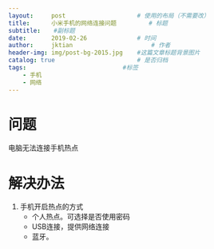 ```yaml
---
layout:     post   				    # 使用的布局（不需要改）
title:      小米手机的网络连接问题			# 标题 
subtitle:  　#副标题
date:       2019-02-26 				# 时间
author:     jktian 						# 作者
header-img: img/post-bg-2015.jpg 	#这篇文章标题背景图片
catalog: true 						# 是否归档
tags:							#标签
    - 手机
    - 网络
---
```


# 问题

电脑无法连接手机热点

# 解决办法
1. 手机开启热点的方式
	- 个人热点。可选择是否使用密码
	- USB连接，提供网络连接
	- 蓝牙。